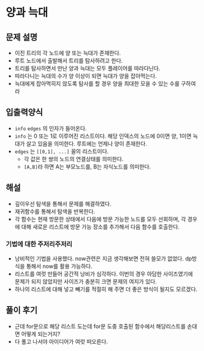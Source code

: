 # 양과 늑대
## 문제 설명
- 이진 트리의 각 노드에 양 또는 늑대가 존재한다.
- 루트 노드에서 출발해서 트리를 탐사하려고 한다.
- 트리를 탐사하면서 만난 양과 늑대는 모두 플레이어를 따라다닌다.
- 따라다니는 늑대의 수가 양 이상이 되면 늑대가 양을 잡아먹는다.
- 늑대에게 잡아먹히지 않도록 탐사를 할 경우 양을 최대한 모을 수 있는 수를 구하여라

## 입출력양식
- `info` `edges` 의 인자가 들어온다.
- `info` 는 0 또는 1로 이루어진 리스트이다. 해당 인덱스의 노드에 0이면 양, 1이면 늑대가 살고 있음을 의미한다. 루트에는 언제나 양이 존재한다.
- `edges` 는 `[[0,1], ...]` 꼴의 리스트이다.
  - 각 값은 한 쌍의 노드의 연결상태를 의미한다.
  - `[A,B]`라 하면 A는 부모노드를, B는 자식노드를 의미한다.

## 해설
- 깊이우선 탐색을 통해서 문제를 해결하였다.
- 재귀함수를 통해서 탐색을 반복한다.
- 각 함수는 현재 방문한 상태에서 다음에 방문 가능한 노드를 모두 선회하며, 각 경우에 대해 새로운 리스트에 방문 가능 장소를 추가해서 다음 함수를 호출한다.

### 기법에 대한 주저리주저리
- 낭비적인 기법을 사용했다. now관련은 지금 생각해보면 전혀 쓸모가 없었다. dp방식을 통해서 now를 활용 가능하다.
- 리스트를 여럿 만들어 공간적 낭비가 심각하다. 이번의 경우 아담한 사이즈였기에 문제가 되지 않았지만 사이즈가 충분히 크면 문제의 여지가 있다.
- 하나의 리스트에 대해 넣고 빼기를 적절히 해 주면 더 좋은 방식이 될지도 모르겠다.

## 풀이 후기
- 근데 for문으로 해당 리스트 도는데 for문 도중 호출된 함수에서 해당리스트를 손대면 어떻게 되는거지?
- 다 풀고 나서야 아이디어가 여럿 떠오른다.
